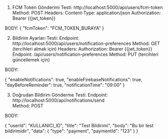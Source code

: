 1. FCM Token Gönderimi Testi:
 http://localhost:5000/api/users/fcm-token
Method: POST
Headers:
Content-Type: application/json
Authorization: Bearer {{jwt_token}}

BODY:
{
  "fcmToken": "FCM_TOKEN_BURAYA"
}



2. Bildirim Ayarları Testi:
Endpoint: http://localhost:5000/api/users/notification-preferences
Method: GET (tercihleri almak için)
Headers:
Authorization: Bearer {{jwt_token}}
Endpoint: /api/users/notification-preferences
Method: PUT (tercihleri güncellemek için)

BODY:

{
  "enableNotifications": true,
  "enableFirebaseNotifications": true, 
  "dayBeforeReminder": true,
  "notificationTime": "09:00"
}

3. Doğrudan Bildirim Gönderme Testi:
Endpoint:   http://localhost:5000/api/notifications/send           
Method: POST

BODY:

{
  "userId": "KULLANICI_ID",
  "title": "Test Bildirimi",
  "body": "Bu bir test bildirimidir",
  "data": {
    "type": "payment",
    "paymentId": "123"
  }
}